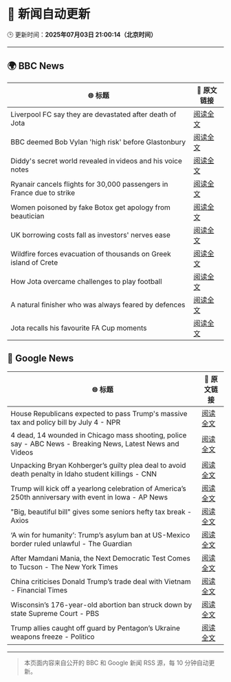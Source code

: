 # 🧠 新闻自动更新

🕒 更新时间：**2025年07月03日 21:00:14（北京时间）**

---

## 🌍 BBC News

| 🌐 标题 | 🔗 原文链接 |
|--------|-------------|
| Liverpool FC say they are devastated after death of Jota | [阅读全文](https://www.bbc.com/sport/football/articles/cx2kx7w7m34o) |
| BBC deemed Bob Vylan 'high risk' before Glastonbury | [阅读全文](https://www.bbc.com/news/articles/czjkmlj1348o) |
| Diddy's secret world revealed in videos and his voice notes | [阅读全文](https://www.bbc.com/news/articles/c628r6q0n4vo) |
| Ryanair cancels flights for 30,000 passengers in France due to strike | [阅读全文](https://www.bbc.com/news/articles/cz9k37xxdkxo) |
| Women poisoned by fake Botox get apology from beautician | [阅读全文](https://www.bbc.com/news/articles/c89eey7jjeno) |
| UK borrowing costs fall as investors' nerves ease | [阅读全文](https://www.bbc.com/news/articles/ce3nj7yw2wvo) |
| Wildfire forces evacuation of thousands on Greek island of Crete | [阅读全文](https://www.bbc.com/news/articles/cd0vdkry307o) |
| How Jota overcame challenges to play football | [阅读全文](https://www.bbc.com/sport/football/videos/czeyrzeg0k3o) |
| A natural finisher who was always feared by defences | [阅读全文](https://www.bbc.com/sport/football/articles/cm2lkgmg5p7o) |
| Jota recalls his favourite FA Cup moments | [阅读全文](https://www.bbc.com/sport/football/videos/c70x7lv2e4no) |

## 📰 Google News

| 🌐 标题 | 🔗 原文链接 |
|--------|-------------|
| House Republicans expected to pass Trump's massive tax and policy bill by July 4 - NPR | [阅读全文](https://news.google.com/rss/articles/CBMilwFBVV95cUxPU3NVS1o5OXNqdWZMTUhPVmZYV2NtMHZQdjZvY0g1TjhyNEVIYVRRNEpjS0tFQV8zaW15RzBkUzVnUmU4a3hTX1NpbmhfaUY4dElkM3locTlSU0VINTRWZkZ0dXlNYU5WQlhQUnBJSWVCZThqVThPV3BSS09zYUx0X0V6QlFnVGkxUm5ua1ZmNTBNOTAtRnd3?oc=5) |
| 4 dead, 14 wounded in Chicago mass shooting, police say - ABC News - Breaking News, Latest News and Videos | [阅读全文](https://news.google.com/rss/articles/CBMilgFBVV95cUxOUEQxeWlLV2FiOXNaUjJLbU5IME0taGRxejFNUzgxZEdqU01PTG81OUNKSDFQenQ4Y1ZuN1M5ZTJPWVNNWlplU1VUTl9LWEpaRE9yQ0RFeE1YNHF1MFctV1l4dnZMbnZ5SUd2SFU2X0kwZlFENFE4TkpBS1BRNFFOeUI1bVdBY2Y3VEVxZE1tMF9lWGp5bmfSAZsBQVVfeXFMUFJpRmpsQXJsUTJ5NWllVXJMWXYtSXdKQlhrLTR2MmZCYXVHZUdqVlFOcFRPM3hvbkpYWERYUDhaeVhTWXFEQWxUeW05OWp3Zm9nZ0hBYl9QNUZhOVdHZ2Z0S0k2cVZIdHB3MTI5U0lSa3VMNXBpSUhGRkJyYmN6UTNLNlhmQzVOelhhcjJiTmRVRk16UWJ5bnRGNlE?oc=5) |
| Unpacking Bryan Kohberger’s guilty plea deal to avoid death penalty in Idaho student killings - CNN | [阅读全文](https://news.google.com/rss/articles/CBMigwFBVV95cUxNMTZNQ2JPRU1Dd09Zd3h4bVNLakNxelFtdy1zSmZiZEg5ek5WTi1pZlZ2UzRDNHVoWnN2OGlWYkhpSV9qazRFYU5EdHdnY21SMGx6a0NNRUFuc19lQjhCQ1g0RUppMktrbGVod0ZISlFYMWVHOWl1RFptMGhNRl9HT1JMY9IBiAFBVV95cUxNNmI0dUxWYnYxZ1ZnNWxmS1JTeGpGanpmVnVJbFlqOEp4Q2lmZjVBWHlYZ0ZnS1hhVFBBMV9BZFlVTEZQNXhadVo5X3NJMUdpdnBIeUp2cTFBaVY4cVltcVFjeTZfZ1VCWDNaczZ5M01FcWNmVzZ4SnZTNW12Q1hOc1lLZXNkTEt1?oc=5) |
| Trump will kick off a yearlong celebration of America’s 250th anniversary with event in Iowa - AP News | [阅读全文](https://news.google.com/rss/articles/CBMimAFBVV95cUxQemFyQThCcTY5bER6Ykp0b1dqdkxFX2tmS19SUmEyQm8zRWdUeUFJMDUtLW5WbzV6UVhPU2pIYk9YTXdJS3ZNTjhENkN3dFZoaE56OHNBZUFzeUNROEw0Z0M5eVg0S3pLeVk5Nk1QLXJNQjI0YUdFTG15ajJRZ256UGg0YjdWRGNEMlZVWGcyalBtZUh1VE00UQ?oc=5) |
| "Big, beautiful bill" gives some seniors hefty tax break - Axios | [阅读全文](https://news.google.com/rss/articles/CBMidkFVX3lxTE5peVpmYk9zYXVocGJ3UHVWSjlLR0RjZFJNT3d5MHFNRzdqRmNLR1dGX1hwVlVOM21rODFidDVQZjZlT1BvMmhHRnpQTUl6V2lHVDRtSU9CT29NY3hpWGFxalFDTWR3LWZYTUo0TWVBeThtRHEyaUE?oc=5) |
| ‘A win for humanity’: Trump’s asylum ban at US-Mexico border ruled unlawful - The Guardian | [阅读全文](https://news.google.com/rss/articles/CBMikgFBVV95cUxNeUNCZWxkdURHelhZSE5wVHFmdE9ySFhERzRCazhwY2VBX28wQ2xzQmlJTG84LWl5bkVLbWY3QVJnTjhLQndGWHMySzMwX1R2RzRzOUs0X3h0a1E0cVB3R1VhMVo1bDIzZU9vRlNLem5sWFo1WVl0TVl4YkUyWlIxcXQwWWxYTXpVS2xCSDlIU2hIdw?oc=5) |
| After Mamdani Mania, the Next Democratic Test Comes to Tucson - The New York Times | [阅读全文](https://news.google.com/rss/articles/CBMidkFVX3lxTFBZTDFnbzZZWjFqa1BMRGRWTlFvNEZCU2w2ZTh0V21Ja21oMWtFNElEYWVfdUhKM0tadmVnUDhVMDFXa09qZXFpWWFaUkVyODlEMmxjWVMyWkRZbWFIM3JKdHllUEpYUFRDR3JJSkV1d3dVTl85TXc?oc=5) |
| China criticises Donald Trump’s trade deal with Vietnam - Financial Times | [阅读全文](https://news.google.com/rss/articles/CBMicEFVX3lxTE11WUxVM1p3SnJ2VlUwUVB4STB5VTN4U2pMNFJKTWhxRE82WGJ6Z1ZNQi1DMEp6VDg4NVVqRGFhOUczcktxTGo3ZUdycW9XQmR1OEg3NVhJSkZnZzJCNHFBRVZRRXNWd1V5cG54ajZkZGc?oc=5) |
| Wisconsin’s 176-year-old abortion ban struck down by state Supreme Court - PBS | [阅读全文](https://news.google.com/rss/articles/CBMiqwFBVV95cUxQWjA2RVdwR09kclA5NmRlalNFUkpEUFF1MVZZRl82aS15ZU9ISFhka2NOcjNNdWZFSk5wZGdaMzI5dE9hekpYZm5RVmlrcFJLWXV3c2hybXA5bkE2OFNUXy04NUl2bFdVdW0tTzhBcWV0cVZtQm1IT054LXhqV3lSQVlnbHlTY2ExYjdVbWZLU0czN0lUTzhZWlU1MS1iWHhmaVlqcHlsQ3Fra2PSAbABQVVfeXFMUFNWVHppcmpwaWV0NkdRUHdDRlJRZTVlaFpoMkc1RlpoOGFwMUNSbkJmOGx2SEtMdWtWQ2d2YmNibGowYU1iZm5GVkxrNFI2YWZWZzhaOWp6X2czT184Z2JTOUlTV0xHM0JnVGJLaEFjNTBqT08xcFpBSXVlUUR1TkMza2ZwYmdqbXpuYkoyaEdjVVk5cThBTVNLanpnMlN5OXRtaW9pSGFlMUhPdy1jS0I?oc=5) |
| Trump allies caught off guard by Pentagon’s Ukraine weapons freeze - Politico | [阅读全文](https://news.google.com/rss/articles/CBMikAFBVV95cUxNRUVzUXVEdTE4RHJMNUJzYmhPUXBCeXBoRWZINGd1bTBxVkJORlJobWxPaFZld2hVR0x5WmEtRXBmSmN6Y215NWxUcUZFZTlTM01NNHpwSm02dFczNHV3OWJPNE9PYS15SG0tS2RIbUdyWERCMERGSXhQcjY3UmxWU0hLQWN2cnI4RDJOa2dMcTE?oc=5) |

---
> 本页面内容来自公开的 BBC 和 Google 新闻 RSS 源，每 10 分钟自动更新。